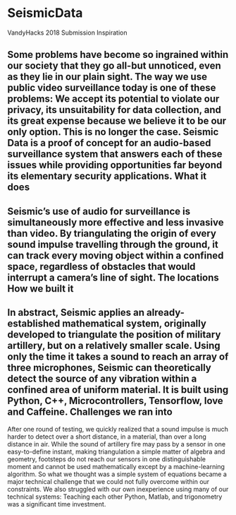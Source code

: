 # SeismicData
VandyHacks 2018 Submission
Inspiration

Some problems have become so ingrained within our society that they go all-but unnoticed, even as they lie in our plain sight. The way we use public video surveillance today is one of these problems: We accept its potential to violate our privacy, its unsuitability for data collection, and its great expense because we believe it to be our only option. This is no longer the case. Seismic Data is a proof of concept for an audio-based surveillance system that answers each of these issues while providing opportunities far beyond its elementary security applications.
What it does
---------------
Seismic’s use of audio for surveillance is simultaneously more effective and less invasive than video. By triangulating the origin of every sound impulse travelling through the ground, it can track every moving object within a confined space, regardless of obstacles that would interrupt a camera’s line of sight. The locations 
How we built it
----------------
In abstract, Seismic applies an already-established mathematical system, originally developed to triangulate the position of military artillery, but on a relatively smaller scale. Using only the time it takes a sound to reach an array of three microphones, Seismic can theoretically detect the source of any vibration within a confined area of uniform material. It is built using Python, C++, Microcontrollers, Tensorflow, love and Caffeine.
Challenges we ran into
-----------------
After one round of testing, we quickly realized that a sound impulse is much harder to detect over a short distance, in a material, than over a long distance in air. While the sound of artillery fire may pass by a sensor in one easy-to-define instant, making triangulation a simple matter of algebra and geometry, footsteps do not reach our sensors in one distinguishable moment and cannot be used mathematically except by a machine-learning algorithm. So what we thought was a simple system of equations became a major technical challenge that we could not fully overcome within our constraints. We also struggled with our own inexperience using many of our technical systems: Teaching each other Python, Matlab, and trigonometry was a significant time investment.
